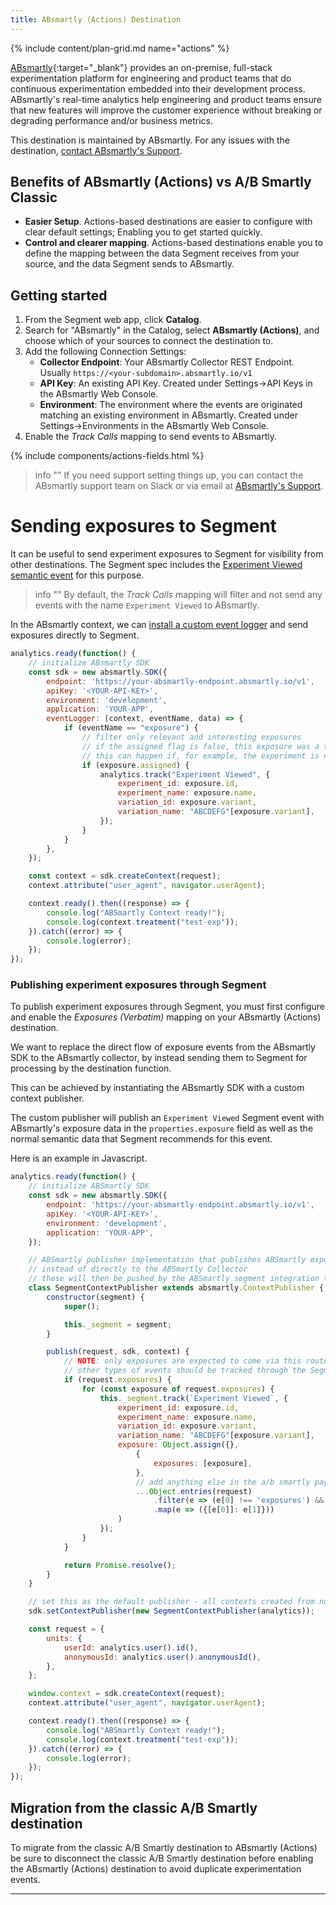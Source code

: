 ```yaml
---
title: ABsmartly (Actions) Destination
---
```


{% include content/plan-grid.md name="actions" %}

[ABsmartly](https://absmartly.com/?utm_source=segmentio&utm_medium=docs&utm_campaign=partners){:target="_blank"} provides an on-premise, full-stack experimentation platform for engineering and product teams that do continuous experimentation embedded into their development process. ABsmartly's real-time analytics help engineering and product teams ensure that new features will improve the customer experience without breaking or degrading performance and/or business metrics.

This destination is maintained by ABsmartly. For any issues with the destination, [contact ABsmartly's Support](mailto:support@absmartly.com).

## Benefits of ABsmartly (Actions) vs A/B Smartly Classic

- **Easier Setup**. Actions-based destinations are easier to configure with clear default settings; Enabling you to get started quickly.
- **Control and clearer mapping**. Actions-based destinations enable you to define the mapping between the data Segment receives from your source, and the data Segment sends to ABsmartly.

## Getting started

1. From the Segment web app, click **Catalog**.
2. Search for "ABsmartly" in the Catalog, select **ABsmartly (Actions)**, and choose which of your sources to connect the destination to.
3. Add the following Connection Settings:
   - **Collector Endpoint**: Your ABsmartly Collector REST Endpoint. Usually `https://<your-subdomain>.absmartly.io/v1`
   - **API Key**: An existing API Key. Created under Settings->API Keys in the ABsmartly Web Console.
   - **Environment**: The environment where the events are originated matching an existing environment in ABsmartly. Created under Settings->Environments in the ABsmartly Web Console.
5. Enable the _Track Calls_ mapping to send events to ABsmartly.

{% include components/actions-fields.html %}

> info ""
> If you need support setting things up, you can contact the ABsmartly support team on Slack or via email at [ABsmartly's Support](mailto:support@absmartly.com).

# Sending exposures to Segment

It can be useful to send experiment exposures to Segment for visibility from 
other destinations. The Segment spec includes the [Experiment Viewed semantic event](https://segment.com/docs/connections/spec/ab-testing/)
for this purpose.

> info ""
> By default, the _Track Calls_ mapping will filter and not send any events with the name `Experiment Viewed` to ABsmartly.

In the ABsmartly context, we can [install a custom event logger](https://docs.absmartly.com/docs/sdk%20documentation/getting-started/#using-a-custom-event-logger) and send exposures directly to Segment.

```javascript
analytics.ready(function() {
    // initialize ABsmartly SDK
    const sdk = new absmartly.SDK({
        endpoint: 'https://your-absmartly-endpoint.absmartly.io/v1',
        apiKey: '<YOUR-API-KEY>',
        environment: 'development',
        application: 'YOUR-APP',
        eventLogger: (context, eventName, data) => {
            if (eventName == "exposure") {
                // filter only relevant and interesting exposures
                // if the assigned flag is false, this exposure was a treatment call that did not result in an assignment
                // this can happen if, for example, the experiment is no longer running, but treatment() calls are still in the application code
                if (exposure.assigned) {
                    analytics.track("Experiment Viewed", {
                        experiment_id: exposure.id,
                        experiment_name: exposure.name,
                        variation_id: exposure.variant,
                        variation_name: "ABCDEFG"[exposure.variant],
                    });
                }
            }
        },
    });

    const context = sdk.createContext(request);
    context.attribute("user_agent", navigator.userAgent);

    context.ready().then((response) => {
        console.log("ABSmartly Context ready!");
        console.log(context.treatment("test-exp"));
    }).catch((error) => {
        console.log(error);
    });
});
```

### Publishing experiment exposures through Segment

To publish experiment exposures through Segment, you must first configure
and enable the _Exposures (Verbatim)_ mapping on your ABsmartly (Actions) destination.

We want to replace the direct flow of exposure events from the ABsmartly SDK to the ABsmartly collector, by instead sending them to Segment
for processing by the destination function.

This can be achieved by instantiating the ABsmartly SDK with a custom context publisher.

The custom publisher will publish an `Experiment Viewed` Segment event with ABsmartly's exposure data in the `properties.exposure` field as well
as the normal semantic data that Segment recommends for this event.

Here is an example in Javascript.

```javascript
analytics.ready(function() {
    // initialize ABSmartly SDK
    const sdk = new absmartly.SDK({
        endpoint: 'https://your-absmartly-endpoint.absmartly.io/v1',
        apiKey: '<YOUR-API-KEY>',
        environment: 'development',
        application: 'YOUR-APP',
    });

    // ABSmartly publisher implementation that publishes ABSmartly exposures to Segment,
    // instead of directly to the ABSmartly Collector
    // these will then be pushed by the ABSmartly segment integration to the ABSmartly collector
    class SegmentContextPublisher extends absmartly.ContextPublisher {
        constructor(segment) {
            super();

            this._segment = segment;
        }

        publish(request, sdk, context) {
            // NOTE: only exposures are expected to come via this route
            // other types of events should be tracked through the Segment API
            if (request.exposures) {
                for (const exposure of request.exposures) {
                    this._segment.track(`Experiment Viewed`, {
                        experiment_id: exposure.id,
                        experiment_name: exposure.name,
                        variation_id: exposure.variant,
                        variation_name: "ABCDEFG"[exposure.variant],
                        exposure: Object.assign({},
                            {
                                exposures: [exposure],
                            },
                            // add anything else in the a/b smartly payload that are not exposures or goals
                            ...Object.entries(request)
                                .filter(e => (e[0] !== 'exposures') && (e[0] !== 'goals'))
                                .map(e => ({[e[0]]: e[1]}))
                        )
                    });
                }
            }

            return Promise.resolve();
        }
    }

    // set this as the default publisher - all contexts created from now on will use it by default
    sdk.setContextPublisher(new SegmentContextPublisher(analytics));

    const request = {
        units: {
            userId: analytics.user().id(),
            anonymousId: analytics.user().anonymousId(),
        },
    };

    window.context = sdk.createContext(request);
    context.attribute("user_agent", navigator.userAgent);

    context.ready().then((response) => {
        console.log("ABSmartly Context ready!");
        console.log(context.treatment("test-exp"));
    }).catch((error) => {
        console.log(error);
    });
});
```


## Migration from the classic A/B Smartly destination

To migrate from the classic A/B Smartly destination to ABsmartly (Actions) be sure to disconnect the classic A/B Smartly destination before enabling the ABsmartly (Actions) destination to avoid duplicate experimentation events.

---

